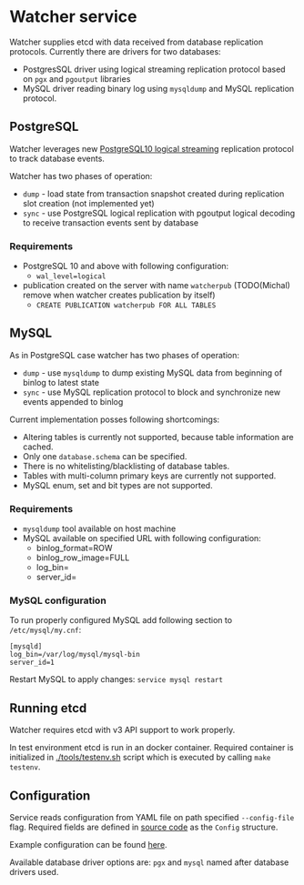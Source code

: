 # Watcher service

Watcher supplies etcd with data received from database replication protocols.
Currently there are drivers for two databases:
- PostgresSQL driver using logical streaming replication protocol based on `pgx` and `pgoutput`
libraries
- MySQL driver reading binary log using `mysqldump` and MySQL replication protocol.

## PostgreSQL
Watcher leverages new [PostgreSQL10 logical streaming](https://www.postgresql.org/docs/10/static/protocol-logical-replication.html) replication protocol to track database events.

Watcher has two phases of operation:
* `dump` - load state from transaction snapshot created during replication slot creation (not implemented yet)
* `sync` - use PostgreSQL logical replication with pgoutput logical decoding
to receive transaction events sent by database

### Requirements

* PostgreSQL 10 and above with following configuration:
  * `wal_level=logical`
* publication created on the server with name `watcherpub` (TODO(Michal) remove when watcher creates publication by itself)
  * `CREATE PUBLICATION watcherpub FOR ALL TABLES`


## MySQL
As in PostgreSQL case watcher has two phases of operation:
* `dump` - use `mysqldump` to dump existing MySQL data from beginning of binlog to latest state
* `sync` - use MySQL replication protocol to block and synchronize new events appended to binlog

Current implementation posses following shortcomings:
* Altering tables is currently not supported, because table information are cached.
* Only one `database.schema` can be specified.
* There is no whitelisting/blacklisting of database tables.
* Tables with multi-column primary keys are currently not supported.
* MySQL enum, set and bit types are not supported.

### Requirements

* `mysqldump` tool available on host machine
* MySQL available on specified URL with following configuration:
  * binlog_format=ROW
  * binlog_row_image=FULL
  * log_bin=<path-to-binary-logs>
  * server_id=<server-id>

### MySQL configuration
To run properly configured MySQL add following section to `/etc/mysql/my.cnf`: 

``` shell
[mysqld]
log_bin=/var/log/mysql/mysql-bin
server_id=1
```

Restart MySQL to apply changes: `service mysql restart`

## Running etcd
Watcher requires etcd with v3 API support to work properly.

In test environment etcd is run in an docker container. Required container is
initialized in [./tools/testenv.sh](../tools/testenv.sh) script which is executed
by calling `make testenv`.

## Configuration

Service reads configuration from YAML file on path specified `--config-file` flag.
Required fields are defined in [source code](../pkg/watcher/service.go) as the `Config` structure.

Example configuration can be found [here](../sample/contrail.yml).

Available database driver options are: `pgx` and `mysql` named after database
drivers used.